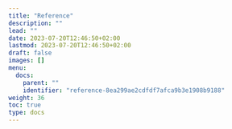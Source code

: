 ```yaml
---
title: "Reference"
description: ""
lead: ""
date: 2023-07-20T12:46:50+02:00
lastmod: 2023-07-20T12:46:50+02:00
draft: false
images: []
menu:
  docs:
    parent: ""
    identifier: "reference-8ea299ae2cdfdf7afca9b3e1908b9188"
weight: 36
toc: true
type: docs
---
```

